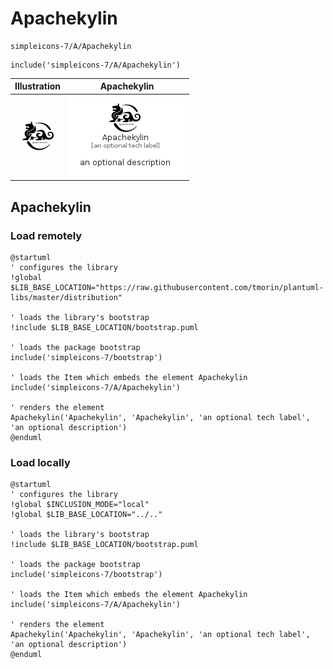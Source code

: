 # Apachekylin


```text
simpleicons-7/A/Apachekylin
```

```text
include('simpleicons-7/A/Apachekylin')
```



| Illustration | Apachekylin |
| :---: | :---: |
| ![illustration for Illustration](../../simpleicons-7/A/Apachekylin.png) | ![illustration for Apachekylin](../../simpleicons-7/A/Apachekylin.Local.png) |




## Apachekylin

### Load remotely
```plantuml
@startuml
' configures the library
!global $LIB_BASE_LOCATION="https://raw.githubusercontent.com/tmorin/plantuml-libs/master/distribution"

' loads the library's bootstrap
!include $LIB_BASE_LOCATION/bootstrap.puml

' loads the package bootstrap
include('simpleicons-7/bootstrap')

' loads the Item which embeds the element Apachekylin
include('simpleicons-7/A/Apachekylin')

' renders the element
Apachekylin('Apachekylin', 'Apachekylin', 'an optional tech label', 'an optional description')
@enduml
```

### Load locally
```plantuml
@startuml
' configures the library
!global $INCLUSION_MODE="local"
!global $LIB_BASE_LOCATION="../.."

' loads the library's bootstrap
!include $LIB_BASE_LOCATION/bootstrap.puml

' loads the package bootstrap
include('simpleicons-7/bootstrap')

' loads the Item which embeds the element Apachekylin
include('simpleicons-7/A/Apachekylin')

' renders the element
Apachekylin('Apachekylin', 'Apachekylin', 'an optional tech label', 'an optional description')
@enduml
```


